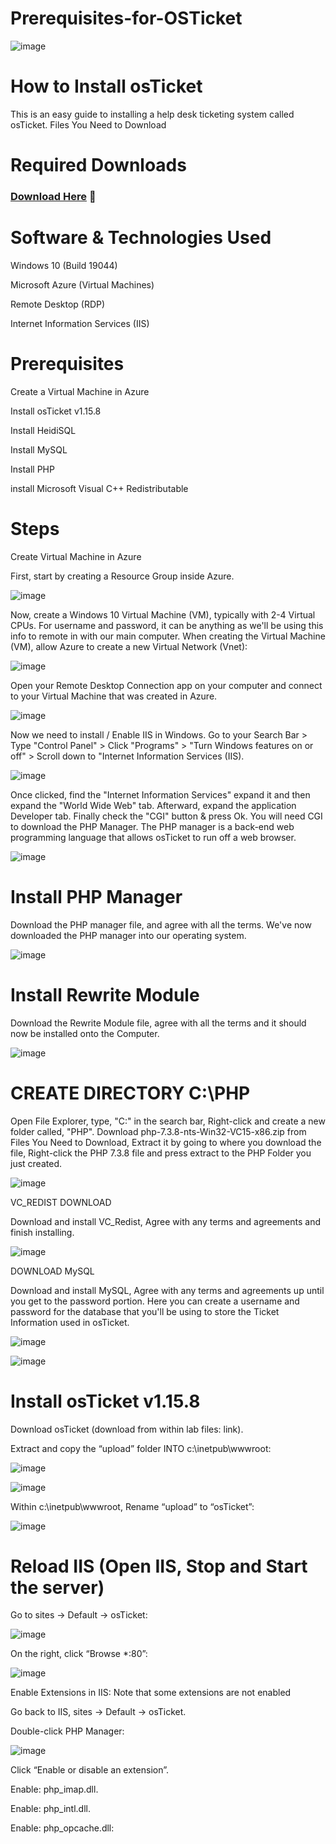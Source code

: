 # Prerequisites-for-OSTicket

![image](https://github.com/user-attachments/assets/6469e8b7-253d-45f0-8bc6-d5d272c79e08)

# How to Install osTicket

This is an easy guide to installing a help desk ticketing system called osTicket.
Files You Need to Download

# Required Downloads
### [Download Here](https://drive.google.com/drive/u/2/folders/1APMfNyfNzcxZC6EzdaNfdZsUwxWYChf6) 📁

# Software & Technologies Used

Windows 10 (Build 19044)

Microsoft Azure (Virtual Machines)

Remote Desktop (RDP)

Internet Information Services (IIS)

# Prerequisites

Create a Virtual Machine in Azure

Install osTicket v1.15.8

Install HeidiSQL

Install MySQL

Install PHP

install Microsoft Visual C++ Redistributable

# Steps

Create Virtual Machine in Azure


First, start by creating a Resource Group inside Azure.

![image](https://github.com/user-attachments/assets/83df0135-e585-447e-8c26-f4e14b32bcfd)

Now, create a Windows 10 Virtual Machine (VM), typically with 2-4 Virtual CPUs. For username and password, it can be anything as we'll be using this info to remote in with our main computer. When creating the Virtual Machine (VM), allow Azure to create a new Virtual Network (Vnet):


![image](https://github.com/user-attachments/assets/741b057b-c58f-482e-aff7-c6ec7e76cc86)


Open your Remote Desktop Connection app on your computer and connect to your Virtual Machine that was created in Azure.


![image](https://github.com/user-attachments/assets/4ca2fbf5-7a1f-4493-9228-8043c7bd17be)


Now we need to install / Enable IIS in Windows. Go to your Search Bar > Type "Control Panel" > Click "Programs" > "Turn Windows features on or off" > Scroll down to "Internet Information Services (IIS).


![image](https://github.com/user-attachments/assets/104d5800-d7e8-4653-8c9e-b4aa57008cd0)


Once clicked, find the "Internet Information Services" expand it and then expand the "World Wide Web" tab. Afterward, expand the application Developer tab. Finally check the "CGI" button & press Ok. You will need CGI to download the PHP Manager. The PHP manager is a back-end web programming language that allows osTicket to run off a web browser.


![image](https://github.com/user-attachments/assets/7f9e6db7-46cc-48fb-8488-d59c12f4fef5)


# Install PHP Manager


Download the PHP manager file, and agree with all the terms. We've now downloaded the PHP manager into our operating system.


![image](https://github.com/user-attachments/assets/638bc7f6-e478-4e70-8612-614d0e12b332)


# Install Rewrite Module


Download the Rewrite Module file, agree with all the terms and it should now be installed onto the Computer.


![image](https://github.com/user-attachments/assets/32d67220-1e1b-405c-9d3c-632fbbd41b99)


# CREATE DIRECTORY C:\PHP


Open File Explorer, type, "C:\" in the search bar, Right-click and create a new folder called, "PHP". Download php-7.3.8-nts-Win32-VC15-x86.zip from Files You Need to Download, Extract it by going to where you download the file, Right-click the PHP 7.3.8 file and press extract to the PHP Folder you just created.


![image](https://github.com/user-attachments/assets/e7e06e8a-2c66-47a7-a887-37592c7439b6)


VC_REDIST DOWNLOAD

Download and install VC_Redist, Agree with any terms and agreements and finish installing.


![image](https://github.com/user-attachments/assets/ab74dac6-042b-46ad-9230-cdcae8910dab)


DOWNLOAD MySQL

Download and install MySQL, Agree with any terms and agreements up until you get to the password portion. Here you can create a username and password for the database that you'll be using to store the Ticket Information used in osTicket.


![image](https://github.com/user-attachments/assets/e2e4d2e1-2781-43bb-827e-81e4b4138fb6)

![image](https://github.com/user-attachments/assets/5d4a9277-4241-4e7c-9d3c-a5da80ad6277)


# Install osTicket v1.15.8


Download osTicket (download from within lab files: link).

Extract and copy the “upload” folder INTO c:\inetpub\wwwroot:


![image](https://github.com/user-attachments/assets/adf95fe7-3174-4721-811b-fc3eff0c8864)

![image](https://github.com/user-attachments/assets/9abc1965-77ee-40e2-b55c-42d454d4d404)

Within c:\inetpub\wwwroot, Rename “upload” to “osTicket”:

![image](https://github.com/user-attachments/assets/2b418e3e-8987-4efb-ab2e-972e16703b96)


# Reload IIS (Open IIS, Stop and Start the server)


Go to sites -> Default -> osTicket:




![image](https://github.com/user-attachments/assets/5b69fe06-d155-4e75-8840-6882eb3e178d)

On the right, click “Browse *:80”:

![image](https://github.com/user-attachments/assets/9748ac48-39bd-4f76-95ee-65a00c461273)

Enable Extensions in IIS: Note that some extensions are not enabled


Go back to IIS, sites -> Default -> osTicket.

Double-click PHP Manager:


![image](https://github.com/user-attachments/assets/a3a887cd-d9f4-4571-a1d1-123ec6b88159)

Click “Enable or disable an extension”.

Enable: php_imap.dll.

Enable: php_intl.dll.

Enable: php_opcache.dll:





